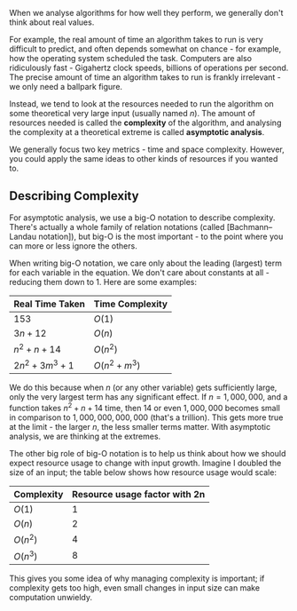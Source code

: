 When we analyse algorithms for how well they perform, we generally don't think about real values.

For example, the real amount of time an algorithm takes to run is very difficult to predict, and often depends somewhat on chance - for example, how the operating system scheduled the task. Computers are also ridiculously fast - Gigahertz clock speeds, billions of operations per second. The precise amount of time an algorithm takes to run is frankly irrelevant - we only need a ballpark figure. 

Instead, we tend to look at the resources needed to run the algorithm on some theoretical very large input (usually named $n$). The amount of resources needed is called the **complexity** of the algorithm, and analysing the complexity at a theoretical extreme is called **asymptotic analysis**.

We generally focus two key metrics - time and space complexity. However, you could apply the same ideas to other kinds of resources if you wanted to.


## Describing Complexity
For asymptotic analysis, we use a big-O notation to describe complexity. There's actually a whole family of relation notations (called [Bachmann–Landau notation]), but big-O is the most important - to the point where you can more or less ignore the others.

When writing big-O notation, we care only about the leading (largest) term for each variable in the equation. We don't care about constants at all - reducing them down to 1. Here are some examples:

| Real Time Taken   | Time Complexity  |
| ----------------- | ---------------- |
| $153$             | $O(1)$           |
| $3n+12$           | $O(n)$           |
| $n^{2}+n+14$      | $O(n^{2})$       |
| $2n^{2}+3m^{3}+1$ | $O(n^{2}+m^{3})$ |

We do this because when $n$ (or any other variable) gets sufficiently large, only the very largest term has any significant effect. If $n = 1,000,000$, and a function takes $n^{2}+n+14$ time, then $14$ or even $1,000,000$ becomes small in comparison to $1,000,000,000,000$ (that's a trillion). This gets more true at the limit - the larger $n$, the less smaller terms matter. With asymptotic analysis, we are thinking at the extremes.

The other big role of big-O notation is to help us think about how we should expect resource usage to change with input growth. Imagine I doubled the size of an input; the table below shows how resource usage would scale:

| Complexity | Resource usage factor with 2n |
| ---------- | ----------------------------- |
| $O(1)$     | 1                             |
| $O(n)$     | 2                             |
| $O(n^{2})$ | 4                             |
| $O(n^{3})$ | 8                             |

This gives you some idea of why managing complexity is important; if complexity gets too high, even small changes in input size can make computation unwieldy.